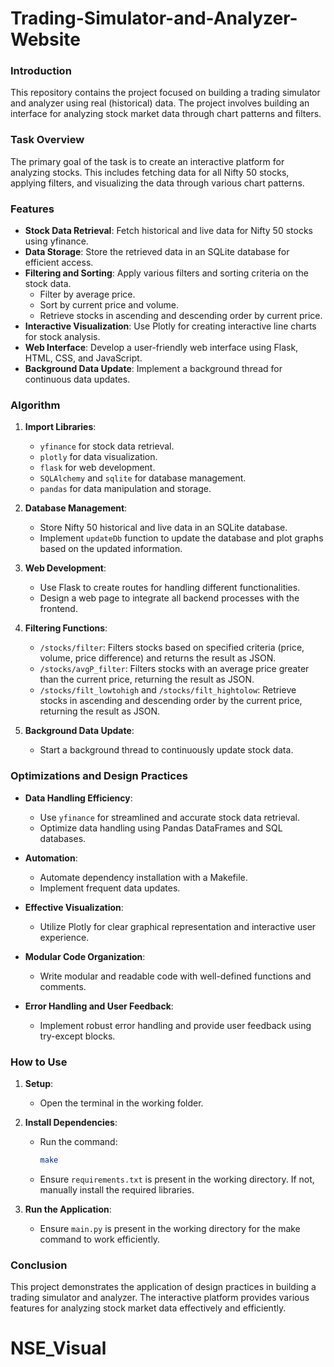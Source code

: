 # Trading-Simulator-and-Analyzer-Website


### Introduction

This repository contains the project focused on building a trading simulator and analyzer using real (historical) data. The project involves building an interface for analyzing stock market data through chart patterns and filters.

### Task  Overview

The primary goal of the task is to create an interactive platform for analyzing stocks. This includes fetching data for all Nifty 50 stocks, applying filters, and visualizing the data through various chart patterns.

### Features

- **Stock Data Retrieval**: Fetch historical and live data for Nifty 50 stocks using yfinance.
- **Data Storage**: Store the retrieved data in an SQLite database for efficient access.
- **Filtering and Sorting**: Apply various filters and sorting criteria on the stock data.
  - Filter by average price.
  - Sort by current price and volume.
  - Retrieve stocks in ascending and descending order by current price.
- **Interactive Visualization**: Use Plotly for creating interactive line charts for stock analysis.
- **Web Interface**: Develop a user-friendly web interface using Flask, HTML, CSS, and JavaScript.
- **Background Data Update**: Implement a background thread for continuous data updates.

### Algorithm

1. **Import Libraries**:
   - `yfinance` for stock data retrieval.
   - `plotly` for data visualization.
   - `flask` for web development.
   - `SQLAlchemy` and `sqlite` for database management.
   - `pandas` for data manipulation and storage.

2. **Database Management**:
   - Store Nifty 50 historical and live data in an SQLite database.
   - Implement `updateDb` function to update the database and plot graphs based on the updated information.

3. **Web Development**:
   - Use Flask to create routes for handling different functionalities.
   - Design a web page to integrate all backend processes with the frontend.

4. **Filtering Functions**:
   - `/stocks/filter`: Filters stocks based on specified criteria (price, volume, price difference) and returns the result as JSON.
   - `/stocks/avgP_filter`: Filters stocks with an average price greater than the current price, returning the result as JSON.
   - `/stocks/filt_lowtohigh` and `/stocks/filt_hightolow`: Retrieve stocks in ascending and descending order by the current price, returning the result as JSON.

5. **Background Data Update**:
   - Start a background thread to continuously update stock data.

### Optimizations and Design Practices

- **Data Handling Efficiency**:
  - Use `yfinance` for streamlined and accurate stock data retrieval.
  - Optimize data handling using Pandas DataFrames and SQL databases.

- **Automation**:
  - Automate dependency installation with a Makefile.
  - Implement frequent data updates.

- **Effective Visualization**:
  - Utilize Plotly for clear graphical representation and interactive user experience.

- **Modular Code Organization**:
  - Write modular and readable code with well-defined functions and comments.

- **Error Handling and User Feedback**:
  - Implement robust error handling and provide user feedback using try-except blocks.

### How to Use

1. **Setup**:
   - Open the terminal in the working folder.

2. **Install Dependencies**:
   - Run the command:
     ```sh
     make
     ```
   - Ensure `requirements.txt` is present in the working directory. If not, manually install the required libraries.

3. **Run the Application**:
   - Ensure `main.py` is present in the working directory for the make command to work efficiently.

### Conclusion

This project demonstrates the application of design practices in building a trading simulator and analyzer. The interactive platform provides various features for analyzing stock market data effectively and efficiently.
# NSE_Visual
